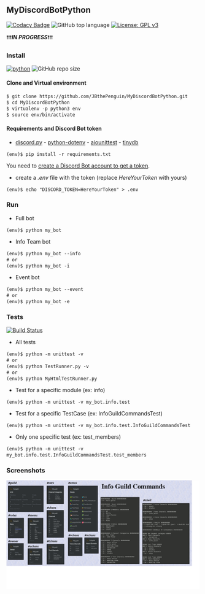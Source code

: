 ## MyDiscordBotPython
[![Codacy Badge](https://api.codacy.com/project/badge/Grade/5f71a237b819419dbb16e46aac038657)](https://www.codacy.com/manual/JBthePenguin/MyDiscordBotPython?utm_source=github.com&amp;utm_medium=referral&amp;utm_content=JBthePenguin/MyDiscordBotPython&amp;utm_campaign=Badge_Grade) ![GitHub top language](https://img.shields.io/github/languages/top/JBthePenguin/MyDiscordBotPython) [![License: GPL v3](https://img.shields.io/badge/License-GPLv3-black.svg)](https://www.gnu.org/licenses/gpl-3.0)

:exclamation::exclamation::exclamation:***IN PROGRESS***:exclamation::exclamation::exclamation:

### Install
[![python](https://img.shields.io/badge/python-3.7.5-yellow.svg)](https://www.python.org/downloads/) ![GitHub repo size](https://img.shields.io/github/repo-size/JBthePenguin/MyDiscordBotPython)

#### Clone and Virtual environment
```shell
$ git clone https://github.com/JBthePenguin/MyDiscordBotPython.git
$ cd MyDiscordBotPython
$ virtualenv -p python3 env
$ source env/bin/activate
```

#### Requirements and Discord Bot token
-   [discord.py](https://discordpy.readthedocs.io/en/latest/) - [python-dotenv](https://github.com/theskumar/python-dotenv) - [aiounittest](https://github.com/kwarunek/aiounittest) - [tinydb](https://tinydb.readthedocs.io/en/latest/)
```shell
(env)$ pip install -r requirements.txt
```

You need to [create a Discord Bot account to get a token](https://discordpy.readthedocs.io/en/latest/discord.html).
-   create a *.env* file with the token (replace *HereYourToken* with yours)
```shell
(env)$ echo "DISCORD_TOKEN=HereYourToken" > .env
```

### Run
-   Full bot
```shell
(env)$ python my_bot
```
-   Info Team bot
```shell
(env)$ python my_bot --info
# or
(env)$ python my_bot -i
```
-   Event bot
```shell
(env)$ python my_bot --event
# or
(env)$ python my_bot -e
```

### Tests
[![Build Status](https://travis-ci.com/JBthePenguin/MyDiscordBotPython.svg?branch=master)](https://travis-ci.com/github/JBthePenguin/MyDiscordBotPython)
-   All tests
```shell
(env)$ python -m unittest -v
# or
(env)$ python TestRunner.py -v
# or
(env)$ python MyHtmlTestRunner.py
```
-   Test for a specific module (ex: info)
```shell
(env)$ python -m unittest -v my_bot.info.test
```
-   Test for a specific TestCase (ex: InfoGuildCommandsTest)
```shell
(env)$ python -m unittest -v my_bot.info.test.InfoGuildCommandsTest
```
-   Only one specific test (ex: test_members)
```shell
(env)$ python -m unittest -v my_bot.info.test.InfoGuildCommandsTest.test_members
```

### Screenshots
![Info Guild Commmands](screenshots/infoguildcommands.png)
